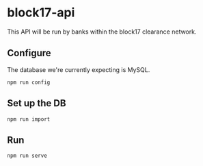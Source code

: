 block17-api
===========

This API will be run by banks within the block17 clearance network.

## Configure

The database we're currently expecting is MySQL.

    npm run config

## Set up the DB

    npm run import

## Run

    npm run serve

